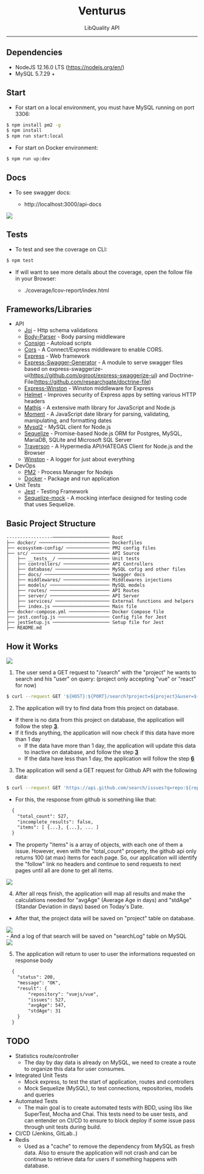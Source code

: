 <div align="center">
  <br />
  <h1>Venturus</h1>
</div>

<p align="center">
  LibQuality API
</p>

---

## Dependencies

- NodeJS 12.16.0 LTS (https://nodejs.org/en/)
- MySQL 5.7.29 +

## Start

- For start on a local environment, you must have MySQL running on port 3306:
```sh
$ npm install pm2 -g
$ npm install 
$ npm run start:local
```

- For start on Docker environment:
```sh
$ npm run up:dev
```

## Docs

- To see swagger docs:
    
    - http://localhost:3000/api-docs

<div>
  <a title="venturus-swagger">
    <img src="https://i.imgur.com/2hGGUgc.png"/>
  </a>
</div>

## Tests

- To test and see the coverage on CLI:

```sh
$ npm test
```

- If will want to see more details about the coverage, open the follow file in your Browser:

    - ./coverage/lcov-report/index.html

## Frameworks/Libraries

- API
    - [Joi](https://www.npmjs.com/package/joi) - Http schema validations
    - [Body-Parser](https://www.npmjs.com/package/body-parser) - Body parsing middleware
    - [Consign](https://www.npmjs.com/package/consign) - Autoload scripts
    - [Cors](https://www.npmjs.com/package/cors) - A Connect/Express middleware to enable CORS.
    - [Express](https://www.npmjs.com/package/express) - Web framework
    - [Express-Swagger-Generator](https://www.npmjs.com/package/express-swagger-generator) - A module to serve swagger files based on express-swaggerize-ui(https://github.com/pgroot/express-swaggerize-ui) and Doctrine-File(https://github.com/researchgate/doctrine-file)
    - [Express-Winston](https://www.npmjs.com/package/express-winston) - Winston middleware for Express
    - [Helmet](https://www.npmjs.com/package/helmet) - Improves security of Express apps by setting various HTTP headers
    - [Mathjs](https://www.npmjs.com/package/mathjs) - A extensive math library for JavaScript and Node.js
    - [Moment](https://www.npmjs.com/package/moment) - A JavaScript date library for parsing, validating, manipulating, and formatting dates
    - [Mysql2](https://www.npmjs.com/package/mysql2) - MySQL client for Node.js
    - [Sequelize](https://www.npmjs.com/package/sequelize) - Promise-based Node.js ORM for Postgres, MySQL, MariaDB, SQLite and Microsoft SQL Server
    - [Traverson](https://www.npmjs.com/package/traverson) - A Hypermedia API/HATEOAS Client for Node.js and the Browser
    - [Winston](https://www.npmjs.com/package/winston) - A logger for just about everything
- DevOps
    - [PM2](https://pm2.keymetrics.io/) - Process Manager for Nodejs
    - [Docker](https://www.docker.com/) - Package and run application
- Unit Tests
    - [Jest](https://www.npmjs.com/package/jest) - Testing Framework
    - [Sequelize-mock](https://www.npmjs.com/package/sequelize-mock) - A mocking interface designed for testing code that uses Sequelize.

## Basic Project Structure

```
-----------------───────────────────── Root
├── docker/ ────────────────────────── Dockerfiles
├── ecosystem-config/ ──────────────── PM2 config files
├── src/ ───────────────────────────── API Source
│   ├── __tests__/ ─────────────────── Unit tests 
│   ├── controllers/ ───────────────── API Controllers
│   ├── database/ ──────────────────── MySQL cofig and other files
│   ├── docs/ ──────────────────────── Swagger docs
│   ├── middlewares/ ───────────────── Middlewares injections
│   ├── models/ ────────────────────── MySQL models
│   ├── routes/ ────────────────────── API Routes
│   ├── server/ ────────────────────── API Server
│   ├── services/ ──────────────────── External functions and helpers
│   ├── index.js ───────────────────── Main file
├── docker-compose.yml ─────────────── Docker Compose file
├── jest.config.js ─────────────────── Config file for Jest
├── jestSetup.js ───────────────────── Setup file for Jest
├── README.md                       
```

## How it Works

<a title="LibQuality API">
  <img src="https://i.imgur.com/0qrlbmB.png"/>
</a>

1. The user send a GET request to "/search" with the "project" he wants to search and his "user" on query:
(project only accepting "vue" or "react" for now)

```sh
$ curl --request GET '${HOST}:${PORT}/search?project=${project}&user=${user}'
```

2. The application will try to find data from this project on database.
  - If there is no data from this project on database, the application will follow the step <b><u>3</u></b>.
  - If it finds anything, the application will now check if this data have more than 1 day
    - If the data have more than 1 day, the application will update this data to inactive on database, and follow the step <b><u>3</u></b>
    - If the data have less than 1 day, the application will follow the step <b><u>6</u></b>

3. The application will send a GET request for Github API with the following data:

```sh
$ curl --request GET 'https://api.github.com/search/issues?q=repo:${repository}+state:open&sort=created&order=desc&per_page=100'
```
  - For this, the response from github is something like that:

  ```diff
    {
      "total_count": 527,
      "incomplete_results": false,
      "items": [ {...}, {...}, ... ]
    }
  ```

  - The property "items" is a array of objects, with each one of them a issue. However, even with the "total_count" property, 
  the github api only returns 100 (at max) items for each page. So, our application will identify the "follow" link no headers and continue to send requests to 
  next pages until all are done to get all items.

  <div>
    <a title="link-headers">
      <img src="https://i.imgur.com/CcTVwiw.png"/>
    </a>
  </div>

4. After all reqs finish, the application will map all results and make the calculations needed for "avgAge" (Average Age in days) and "stdAge" (Standar Deviation in days) based on Today's Date.
  - After that, the project data will be saved on "project" table on database.
  <div>
    <a title="project-data">
      <img src="https://i.imgur.com/eACwzOe.png"/>
    </a>
  </div>
  - And a log of that search will be saved on "searchLog" table on MySQL
  <div>
    <a title="log-data">
      <img src="https://i.imgur.com/q48gdUn.png"/>
    </a>
  </div>

5. The application will return to user to user the informations requested on response body

  ```diff
    {
      "status": 200,
      "message": "OK",
      "result": {
          "repository": "vuejs/vue",
          "issues": 527,
          "avgAge": 547,
          "stdAge": 31
      }
    }
  ```

## TODO

- Statistics route/controller
  - The day by day data is already on MySQL, we need to create a route to organize this data for user consumes.
- Integrated Unit Tests
  - Mock express, to test the start of application, routes and controllers
  - Mock Sequelize (MySQL), to test connections, repositories, models and queries
- Automated Tests
  - The main goal is to create automated tests with BDD, using libs like SuperTest, Mocha and Chai. This tests need to be user tests, and can entender on CI/CD to ensure to block deploy if some issue pass through unit tests during build.
- CI/CD (Jenkins, GitLab..)
- Redis 
  - Used as a "cache" to remove the dependency from MySQL as fresh data. Also to ensure the application will not crash and can be continue to retrieve data for users if something happens with database. 